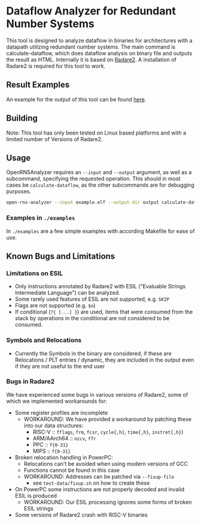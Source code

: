 # Dataflow Analyzer for Redundant Number Systems

This tool is designed to analyze dataflow in binaries for architectures with a datapath utilizing redundant number systems.
The main command is calculate-dataflow, which does dataflow analysis on binary file and outputs the result as HTML.
Internally it is based on [Radare2](https://github.com/radareorg/radare2/).
A installation of Radare2 is required for this tool to work.

## Result Examples

An example for the output of this tool can be found [here](https://ceatbtu.github.io/OpenRNSAnalyzer/).

## Building

Note: This tool has only been tested on Linux based platforms and with a limited number of Versions of Radare2.

## Usage

OpenRNSAnalyzer requires an `--input` and `--output` argument, as well as a subcommand, specifying the requested operation.
This should in most cases be `calculate-dataflow`, as the other subcommands are for debugging purposes.

```sh
open-rns-analyzer --input example.elf --output-dir output calculate-dataflow
```

### Examples in `./examples`

In `./examples` are a few simple examples with according Makefile for ease of use.

## Known Bugs and Limitations

### Limitations on ESIL

- Only instructions annotated by Radare2 with ESIL ("Evaluable Strings Intermediate Language") can be analyzed.
- Some rarely used features of ESIL are not supported, e.g. `SKIP`
- Flags are not supported (e.g. `$o`)
- If conditional (`?{ [...] }`) are used, items that were consumed from the stack by operations in the conditional are not considered to be consumed.

### Symbols and Relocations

- Currently the Symbols in the binary are considered, if these are Relocations / PLT entries / dynamic, they are included in the output even if they are not useful to the end user

### Bugs in Radare2

We have experienced some bugs in various versions of Radare2, some of which we implemented workarounds for:

- Some register profiles are incomplete
  - WORKAROUND: We have provided a workaround by patching these into our data structures:
    - RISC-V :: `fflags`, `frm`, `fcsr`, `cycle{,h}`, `time{,h}`, `instret{,h}`)
    - ARM/AArch64 :: `nzcv`, `ffr`
    - PPC :: `f{0-31}`
    - MIPS :: `f{0-31}`
- Broken relocation handling in PowerPC:
  - Relocations can't be avoided when using modern versions of GCC
  - Functions cannot be found in this case
  - WORKAROUND: Addresses can be patched via `--fixup-file`
    - see `test-data/fixup.sh` on how to create these
- On PowerPC some instructions are not properly decoded and invalid ESIL is produced
  - WORKAROUND: Our ESIL processing ignores some forms of broken ESIL strings
- Some versions of Radare2 crash with RISC-V binaries
